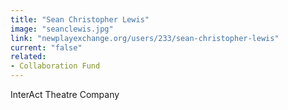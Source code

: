```yaml
---
title: "Sean Christopher Lewis"
image: "seanclewis.jpg"
link: "newplayexchange.org/users/233/sean-christopher-lewis"
current: "false"
related:
- Collaboration Fund
---
```


InterAct Theatre Company
